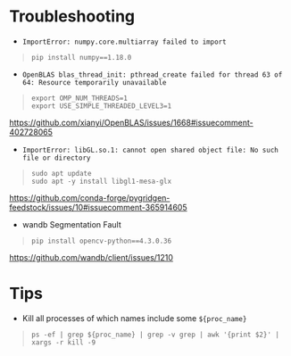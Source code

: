 # Troubleshooting


* `ImportError: numpy.core.multiarray failed to import`
> `pip install numpy==1.18.0`

* `OpenBLAS blas_thread_init: pthread_create failed for thread 63 of 64: Resource temporarily unavailable`
> ```
> export OMP_NUM_THREADS=1
> export USE_SIMPLE_THREADED_LEVEL3=1
> ```

https://github.com/xianyi/OpenBLAS/issues/1668#issuecomment-402728065

* `ImportError: libGL.so.1: cannot open shared object file: No such file or directory`
> ```
> sudo apt update
> sudo apt -y install libgl1-mesa-glx
> ```


https://github.com/conda-forge/pygridgen-feedstock/issues/10#issuecomment-365914605

* wandb Segmentation Fault

> `pip install opencv-python==4.3.0.36`

https://github.com/wandb/client/issues/1210


# Tips

* Kill all processes of which names include some `${proc_name}`
> `ps -ef | grep ${proc_name} | grep -v grep | awk '{print $2}' | xargs -r kill -9`
